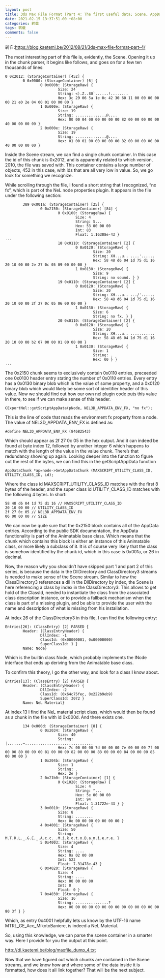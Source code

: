 ```yaml
---
layout: post
title: 3ds Max File Format (Part 4: The first useful data; Scene, AppData, Animatable)
date: 2021-02-15 13:37:51.00 +08:00
categories: 转载
tags: 转载
comments: false
---
```


转自:https://blog.kaetemi.be/2012/08/21/3ds-max-file-format-part-4/

The most interesting part of this file is, evidently, the Scene. Opening it up in the chunk parser, it begins like follows, and goes on for a few ten thousands of lines:

```
0 0x2012: (StorageContainer) [452] { 
        0 0x0000: (StorageContainer) [6] { 
                0 0x000b: (StorageRaw) { 
                        Size: 24
                        String: <).Z..B0`......!........ 
                        Hex: 3c 29 06 5a 1e 0c 42 30 60 11 00 00 00 00 00 21 e0 2e 04 00 01 00 00 00 } 
                1 0x000e: (StorageRaw) { 
                        Size: 19
                        String: ..............@.... 
                        Hex: 00 00 04 00 00 00 00 00 82 00 00 00 00 00 40 00 00 00 00 } 
                2 0x000e: (StorageRaw) { 
                        Size: 19
                        String: ..............@.... 
                        Hex: 01 00 01 00 00 00 00 00 82 00 00 00 00 00 40 00 00 00 00 } 
```

Inside the Scene stream, we can find a single chunk container. In this case the id of this chunk is 0x2012, and is apparently related to which version, 2010, the file was saved with. This container contains a large number of objects, 452 in this case, with ids that are all very low in value. So, we go look for something we recognize.

While scrolling through the file, I found a short string that I recognized, “no fx”, which is part of the NeL node properties plugin. It appears in the file under the following section:

```
        389 0x001a: (StorageContainer) [25] { 
                0 0x2150: (StorageContainer) [84] { 
                        0 0x0100: (StorageRaw) { 
                                Size: 4
                                String: S... 
                                Hex: 53 00 00 00 
                                Int: 83 
                                Float: 1.16308e-43 } 
...
                        18 0x0110: (StorageContainer) [2] { 
                                0 0x0120: (StorageRaw) { 
                                        Size: 20
                                        String: XH...u.. ....'...... 
                                        Hex: 58 48 d6 04 1d 75 d1 16 20 10 00 00 2e 27 0c 05 09 00 00 00 } 
                                1 0x0130: (StorageRaw) { 
                                        Size: 9
                                        String: no sound. } } 
                        19 0x0110: (StorageContainer) [2] { 
                                0 0x0120: (StorageRaw) { 
                                        Size: 20
                                        String: XH...u.. .../'...... 
                                        Hex: 58 48 d6 04 1d 75 d1 16 20 10 00 00 2f 27 0c 05 06 00 00 00 } 
                                1 0x0130: (StorageRaw) { 
                                        Size: 6
                                        String: no fx. } } 
                        20 0x0110: (StorageContainer) [2] { 
                                0 0x0120: (StorageRaw) { 
                                        Size: 20
                                        String: XH...u.. ........... 
                                        Hex: 58 48 d6 04 1d 75 d1 16 20 10 00 00 b2 07 00 00 01 00 00 00 } 
                                1 0x0130: (StorageRaw) { 
                                        Size: 1
                                        String: . 
                                        Hex: 00 } } 
...
```

The 0x2150 chunk seems to exclusively contain 0x0110 entries, preceeded one 0x0100 header entry stating the number of 0x0110 entries. Every entry has a 0x0130 binary blob which is the value of some property, and a 0x0120 binary blob which would likely be some sort of identifier header of this value. Now we should find out how our own nel plugin code puts this value in there, to see if we can make sense of this header.

```
CExportNel::getScriptAppData(pNode, NEL3D_APPDATA_ENV_FX, "no fx");
```

This is the line of code that reads the environment fx property from a node. The value of NEL3D_APPDATA_ENV_FX is defined as:

```
#define NEL3D_APPDATA_ENV_FX (84682543)
```

Which should appear as 2f 27 0c 05 in the hex output. And it can indeed be found at byte index 12, followed by another integer 6 which happens to match with the length of the value in the value chunk. There’s that redundancy showing up again. Looking deeper into the function to figure out the rest of the bytes, we can find this in the getScriptAppData function

```
AppDataChunk *ap=node->GetAppDataChunk (MAXSCRIPT_UTILITY_CLASS_ID, UTILITY_CLASS_ID, id);
```

Where the class id MAXSCRIPT_UTILITY_CLASS_ID matches with the first 8 bytes of the header, and the super class id UTILITY_CLASS_ID matches with the following 4 bytes. In short:

```
58 48 d6 04 1d 75 d1 16 // MAXSCRIPT_UTILITY_CLASS_ID
20 10 00 00 // UTILITY_CLASS_ID
2f 27 0c 05 // NEL3D_APPDATA_ENV_FX
06 00 00 00 // SIZE
```

We can now be quite sure that the 0x2150 block contains all of the AppData entries. According to the public SDK documentation, the AppData functionality is part of the Animatable base class. Which means that the chunk which contains this block is either an instance of this Animatable class, or more likely a subclass of it. It is of course very likely that the class is somehow identified by the chunk id, which in this case is 0x001a, or 26 in decimal.

Now, the reason why you shouldn’t have skipped part 1 and part 2 of this series, is because the data in the DllDirectory and ClassDirectory3 streams is needed to make sense of the Scene stream. Similar to how the ClassDirectory3 references a dll in the DllDirectory by index, the Scene is here referencing a class by index in the ClassDirectory3. This allows to get hold of the ClassId, needed to instantiate the class from the associated class description instance, or to provide a fallback mechanism when the class is part of a missing plugin, and be able to provide the user with the name and description of what is missing from his installation.

At index 26 of the ClassDirectory3 in this file, I can find the following entry:

```
Entries[26]: (ClassEntry) [2] PARSED { 
        Header: (ClassEntryHeader) { 
                DllIndex: -1
                ClassId: (0x00000001, 0x00000000)
                SuperClassId: 1 } 
        Name: Node}
```

Which is the builtin class Node, which probably implements the INode interface that ends up deriving from the Animatable base class.

To confirm this theory, I go the other way, and look for a class I know about.

```
Entries[13]: (ClassEntry) [2] PARSED { 
        Header: (ClassEntryHeader) { 
                DllIndex: -2
                ClassId: (0x64c75fec, 0x222b9eb9)
                SuperClassId: 3072 } 
        Name: NeL Material} 
```

At index 13 I find the NeL material script class, which would then be found as a chunk in the file with id 0x000d. And there exists one.

```
        134 0x000d: (StorageContainer) [8] { 
                0 0x2034: (StorageRaw) { 
                        Size: 40
                        String: |.......~............................... 
                        Hex: 7c 00 00 00 7d 00 00 00 7e 00 00 00 7f 00 00 00 80 00 00 00 81 00 00 00 82 00 00 00 83 00 00 00 84 00 00 00 85 00 00 00 } 
                1 0x204b: (StorageRaw) { 
                        Size: 1
                        String: . 
                        Hex: 2e } 
                2 0x21b0: (StorageContainer) [1] { 
                        0 0x1020: (StorageRaw) { 
                                Size: 4
                                String: ^... 
                                Hex: 5e 00 00 00 
                                Int: 94 
                                Float: 1.31722e-43 } } 
                3 0x0010: (StorageRaw) { 
                        Size: 8
                        String: ........ 
                        Hex: 0e 00 00 00 09 00 00 00 } 
                4 0x4001: (StorageRaw) { 
                        Size: 50
                        String: M.T.R.L._.G.E._.A.c.c._.M.i.k.o.t.o.B.a.n.i.e.r.e. } 
                5 0x4003: (StorageRaw) { 
                        Size: 4
                        String: .... 
                        Hex: 0a 02 00 00 
                        Int: 522 
                        Float: 7.31478e-43 } 
                6 0x4020: (StorageRaw) { 
                        Size: 4
                        String: .... 
                        Hex: 00 00 00 00 
                        Int: 0 
                        Float: 0 } 
                7 0x4030: (StorageRaw) { 
                        Size: 16
                        String: ...............? 
                        Hex: 00 00 00 00 00 00 00 00 00 00 00 00 00 00 80 3f } } 
```

Which, as entry 0x4001 helpfully lets us know by the UTF-16 name MTRL_GE_Acc_MikotoBaniere, is indeed a NeL Material.

So, using this knowledge, we can parse the scene container in a smarter way. Here I provide for you the output at this point.

http://dl.kaetemi.be/blog/maxfile_dump_4.txt

Now that we have figured out which chunks are contained in the Scene streams, and we know how and where some of the data inside it is formatted, how does it all link together? That will be the next subject.
